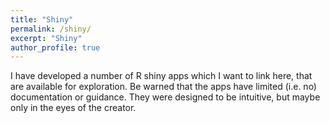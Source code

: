 ```yaml
---
title: "Shiny"
permalink: /shiny/
excerpt: "Shiny"
author_profile: true
---
```



I have developed a number of R shiny apps which I want to link here,  that are available for exploration. Be warned that the apps have limited (i.e. no) documentation or guidance. They were designed to be intuitive, but maybe only in the eyes of the creator.